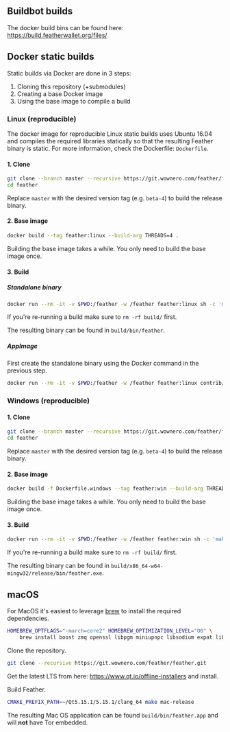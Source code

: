 ## Buildbot builds

The docker build bins can be found here: https://build.featherwallet.org/files/

## Docker static builds

Static builds via Docker are done in 3 steps:

1. Cloning this repository (+submodules)
2. Creating a base Docker image
3. Using the base image to compile a build

### Linux (reproducible)

The docker image for reproducible Linux static builds uses Ubuntu 16.04 and compiles the required libraries statically 
so that the resulting Feather binary is static. For more information, check the Dockerfile: `Dockerfile`.

#### 1. Clone

```bash
git clone --branch master --recursive https://git.wownero.com/feather/feather.git
cd feather
```

Replace `master` with the desired version tag (e.g. `beta-4`) to build the release binary.

#### 2. Base image

```bash
docker build --tag feather:linux --build-arg THREADS=4 .
```

Building the base image takes a while. You only need to build the base image once.

#### 3. Build

##### Standalone binary

```bash
docker run --rm -it -v $PWD:/feather -w /feather feather:linux sh -c 'make release-static -j4'
```

If you're re-running a build make sure to `rm -rf build/` first.

The resulting binary can be found in `build/bin/feather`.

##### AppImage

First create the standalone binary using the Docker command in the previous step.

```bash
docker run --rm -it -v $PWD:/feather -w /feather feather:linux contrib/build-appimage.sh
```

### Windows (reproducible)

#### 1. Clone

```bash
git clone --branch master --recursive https://git.wownero.com/feather/feather.git
cd feather
```

Replace `master` with the desired version tag (e.g. `beta-4`) to build the release binary.

#### 2. Base image


```bash
docker build -f Dockerfile.windows --tag feather:win --build-arg THREADS=4 .
```

Building the base image takes a while. You only need to build the base image once.

#### 3. Build

```bash
docker run --rm -it -v $PWD:/feather -w /feather feather:win sh -c 'make depends root=/depends target=x86_64-w64-mingw32 tag=win-x64 -j4'
```

If you're re-running a build make sure to `rm -rf build/` first.

The resulting binary can be found in `build/x86_64-w64-mingw32/release/bin/feather.exe`.

## macOS

For MacOS it's easiest to leverage [brew](https://brew.sh) to install the required dependencies. 

```bash
HOMEBREW_OPTFLAGS="-march=core2" HOMEBREW_OPTIMIZATION_LEVEL="O0" \
    brew install boost zmq openssl libpgm miniupnpc libsodium expat libunwind-headers protobuf libgcrypt qrencode ccache cmake pkgconfig git
```

Clone the repository.

```bash
git clone --recursive https://git.wownero.com/feather/feather.git
``` 

Get the latest LTS from here: https://www.qt.io/offline-installers and install.

Build Feather.

```bash
CMAKE_PREFIX_PATH=~/Qt5.15.1/5.15.1/clang_64 make mac-release
```

The resulting Mac OS application can be found `build/bin/feather.app` and will **not** have Tor embedded.
